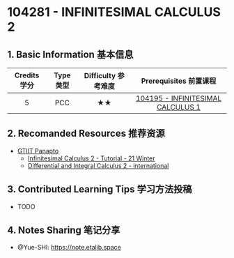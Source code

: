 # 104281 - INFINITESIMAL CALCULUS 2

## 1. Basic Information 基本信息

| Credits 学分 | Type 类型 | Difficulty 参考难度 |             Prerequisites 前置课程              |
| :----------: | :-------: | :-----------------: | :---------------------------------------------: |
|      5       |    PCC    |         ★★          | [104195 - INFINITESIMAL CALCULUS 1](./infi1.md) |

## 2. Recomanded Resources 推荐资源

-   [GTIIT Panapto](https://panopto.gtiit.edu.cn/Panopto/Pages/Home.aspx)
    -   [Infinitesimal Calculus 2 - Tutorial - 21 Winter](https://panopto.gtiit.edu.cn/Panopto/Pages/Sessions/List.aspx#folderID=%223bd87471-081b-49ed-b1cf-adbb0052d45a%22&maxResults=250)
    -   [Differential and Integral Calculus 2 - international](https://panopto.gtiit.edu.cn/Panopto/Pages/Sessions/List.aspx#folderID=%22e8e0b72b-6ba0-4b8c-b666-ab8f0036f3c5%22&folderQuery=%22Calculus%22&sortColumn=0&sortAscending=true&maxResults=250)


## 3. Contributed Learning Tips 学习方法投稿

-   TODO

## 4. Notes Sharing 笔记分享

-   @Yue-SHI: <https://note.etalib.space>